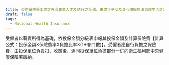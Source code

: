 ```yaml
---
title: 受聘僱來臺工作之外國專業人才及隨行之配偶、未成年子女及身心障礙無法自理生活之成年子女，健保費如何計算？如何繳納？
draft: false
tags:
  - National Health Insurance
---
```

受僱者以薪資所得為基礎，依投保金額分級表申報其投保金額及計算保險費【計算公式：投保金額X保險費率X負擔比率X(1+眷口數)】。受僱者應自行負擔之保險費，由投保單位負責扣、收繳後，連同投保單位負擔部分一併向衛生福利部中央健康保險署繳納。